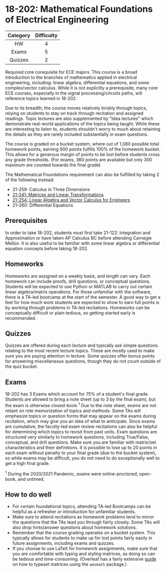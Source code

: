 # 18-202: Mathematical Foundations of Electrical Engineering

| Category | Difficulty |
| :------: | :--------: |
|   HW     |     4      |
|  Exams   |     5      |
| Quizzes  |     2      |

Required core corequisite for ECE majors. This course is a broad introduction to the branches of mathematics applied
in electrical engineering, including: linear algebra, differential equations, and some complex/vector calculus. While it is
not explicitly a prerequisite, many core ECE courses, especially in the signal processing/circuits paths, will reference 
topics learned in 18-202. 

Due to its breadth, the course moves relatively briskly through topics, relying on students to stay on track through
recitation and assigned readings. Topic lectures are also supplemented by "Idea lectures" which
demonstrate real-world applications of the topics being taught. While these are interesting to listen to,
students shouldn't worry to much about retaining the details as they are rarely included substantially in exam questions.

The course is graded on a bucket system, where out of 1,080 possible total homework points, earning 900 points 
fulfills 100% of the homework bucket. This allows for a generous margin of points to be lost before
students cross any grade thresholds. (For exams, 360 points are available but only 300 maximum are counted towards the
final grade)

The Mathematical Foundations requirement can also be fulfilled by taking 2 of the following instead:
- 21-259: Calculus in Three Dimensions
- [21-241: Matrices and Linear Transformations](math_science_reqs/21241.md)
- [21-254: Linear Algebra and Vector Calculus for Engineers ](math_science_reqs/25254.md)
- 21-260: Differential Equations

## Prerequisites

In order to take 18-202, students must first take 21-122: Integration and Approximation or have taken AP
Calculus BC before attending Carnegie Mellon. It is also useful to be familiar with some linear algebra or differential equation 
concepts before taking 18-202.

## Homeworks

Homeworks are assigned on a weekly basis, and length can vary. Each homework can include proofs, drill questions, 
or conceptual questions. Students will be expected to use Python or MATLAB to carry out certain linear algebra/matrix operations.
For those unfamiliar with the software, there is a TA-led bootcamp at the start of the semester.
A good way to get a feel for how much work students are expected to show to earn full points is by
working through problems in TA-led recitations. Homeworks can be conceptually difficult or plain
tedious, so getting started early is recommended.

## Quizzes

Quizzes are offered during each lecture and typically ask simple questions relating to the most recent
lecture topics. These are mostly used to make sure you are paying attention in lecture. Some quizzes
offer bonus points for answering miscellaneous questions, though they do not count outside of the quiz
bucket.

## Exams

18-202 has 3 Exams which account for 75% of a student's final grade. Students are allowed to bring
a note sheet (up to 3 by the final exam), but the exam is otherwise closed-book.<sup>1</sup> Due to the note sheet,
exams are not reliant on rote memorization of topics and methods. Some TAs will emphasize topics or question
forms that may appear on the exams during recitation, which may give you an idea of what to anticipate.
Since exams are cumulative, the faculty-led exam review recitations can also be helpful for 
determining which topics to revisit from past units. Exam questions are structured very similarly to
homework questions, including True/False, conceptual, and drill questions. Make sure you are
familiar with matrix/set characteristics and their definitions. It is possible to lose up to 20 points
in each exam without penalty to your final grade (due to the bucket system), so while exams may
be difficult, you do not need to do exceptionally well to get a high final grade.

<sup>1</sup> During the 2020/2021 Pandemic, exams were online-proctored, open-book, and untimed.

## How to do well

- For certain foundational topics, attending TA-led Bootcamps can be helpful as a refresher or 
  introduction for unfamiliar students.
- Make sure to attend recitations as homework problems tend to mirror the questions that the TAs
  lead you through fairly closely. Some TAs will also drop hints/answer questions about homework
  solutions.
- Remember that the course grading operates on a bucket system. This typically allows for students
  to make up for lost points fairly easily in future assignments, including exams and quizzes.
- If you choose to use LaTeX for homework assignments, make sure that you are comfortable with
  typing and styling matrices, as doing so can be tedious and time-consuming. (Overleaf has a 
  fairly extensive [guide](https://www.overleaf.com/learn/latex/Matrices) on how to typeset 
  matrices using the `amsmath` package.)
